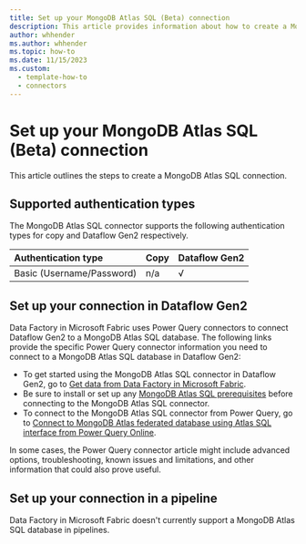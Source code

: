 ```yaml
---
title: Set up your MongoDB Atlas SQL (Beta) connection
description: This article provides information about how to create a MongoDB Atlas SQL connection in Microsoft Fabric.
author: whhender
ms.author: whhender
ms.topic: how-to
ms.date: 11/15/2023
ms.custom:
  - template-how-to
  - connectors
---
```


# Set up your MongoDB Atlas SQL (Beta) connection

This article outlines the steps to create a MongoDB Atlas SQL connection.


## Supported authentication types

The MongoDB Atlas SQL connector supports the following authentication types for copy and Dataflow Gen2 respectively.  

|Authentication type |Copy |Dataflow Gen2 |
|:---|:---|:---|
|Basic (Username/Password)| n/a | √ |

## Set up your connection in Dataflow Gen2

Data Factory in Microsoft Fabric uses Power Query connectors to connect Dataflow Gen2 to a MongoDB Atlas SQL database. The following links provide the specific Power Query connector information you need to connect to a MongoDB Atlas SQL database in Dataflow Gen2:

- To get started using the MongoDB Atlas SQL connector in Dataflow Gen2, go to [Get data from Data Factory in Microsoft Fabric](/power-query/where-to-get-data#get-data-from-data-factory-in-microsoft-fabric-preview).
- Be sure to install or set up any [MongoDB Atlas SQL prerequisites](/power-query/connectors/mongodb-atlas-sql-interface#prerequisites) before connecting to the MongoDB Atlas SQL connector.
- To connect to the MongoDB Atlas SQL connector from Power Query, go to [Connect to MongoDB Atlas federated database using Atlas SQL interface from Power Query Online](/power-query/connectors/mongodb-atlas-sql-interface#connect-to-mongodb-atlas-federated-database-using-atlas-sql-interface-from-power-query-online).

In some cases, the Power Query connector article might include advanced options, troubleshooting, known issues and limitations, and other information that could also prove useful.

## Set up your connection in a pipeline

Data Factory in Microsoft Fabric doesn't currently support a MongoDB Atlas SQL database in pipelines.
